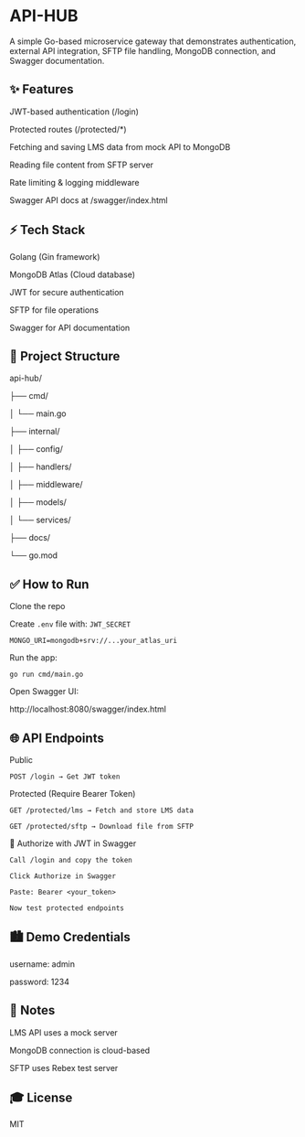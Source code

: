 # API-HUB
A simple Go-based microservice gateway that demonstrates authentication, external API integration, SFTP file handling, MongoDB connection, and Swagger documentation.

## ✨ Features

JWT-based authentication (/login)

Protected routes (/protected/*)

Fetching and saving LMS data from mock API to MongoDB

Reading file content from SFTP server

Rate limiting & logging middleware

Swagger API docs at /swagger/index.html

## ⚡ Tech Stack

Golang (Gin framework)

MongoDB Atlas (Cloud database)

JWT for secure authentication

SFTP for file operations

Swagger for API documentation

## 📂 Project Structure

api-hub/

├── cmd/

│   └── main.go 

├── internal/

│   ├── config/              

│   ├── handlers/            

│   ├── middleware/           

│   ├── models/             

│   └── services/             

├── docs/                    

└── go.mod

## ✅ How to Run

Clone the repo

Create `.env` file with:
`JWT_SECRET`

`MONGO_URI=mongodb+srv://...your_atlas_uri`

Run the app:

`go run cmd/main.go`

Open Swagger UI:

http://localhost:8080/swagger/index.html

##  🌐 API Endpoints

Public

    POST /login → Get JWT token

Protected (Require Bearer Token)

    GET /protected/lms → Fetch and store LMS data

    GET /protected/sftp → Download file from SFTP


📄 Authorize with JWT in Swagger

    Call /login and copy the token

    Click Authorize in Swagger

    Paste: Bearer <your_token>

    Now test protected endpoints

##  🏙️ Demo Credentials

username: admin

password: 1234

## 🚀 Notes

LMS API uses a mock server

MongoDB connection is cloud-based

SFTP uses Rebex test server

## 🎓 License

MIT

